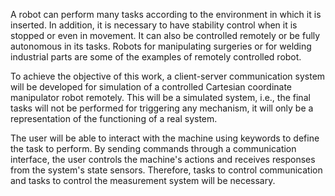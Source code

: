 A robot can perform many tasks according to the environment in which it is inserted. In addition,
it is necessary to have stability control when it is stopped or even in movement. 
It can also be controlled remotely or be fully autonomous in its
tasks. Robots for manipulating surgeries or for welding industrial parts are some of the
examples of remotely controlled robot.

To achieve the objective of this work, a client-server communication system will be developed
for simulation of a controlled Cartesian coordinate manipulator robot
remotely. This will be a simulated system, i.e., the final tasks will not be performed
for triggering any mechanism, it will only be a representation of the functioning of
a real system.

The user will be able to interact with the machine using keywords to define
the task to perform. By sending commands through a communication interface, the user
controls the machine's actions and receives responses from the system's state sensors.
Therefore, tasks to control communication and tasks to control the measurement system 
will be necessary.